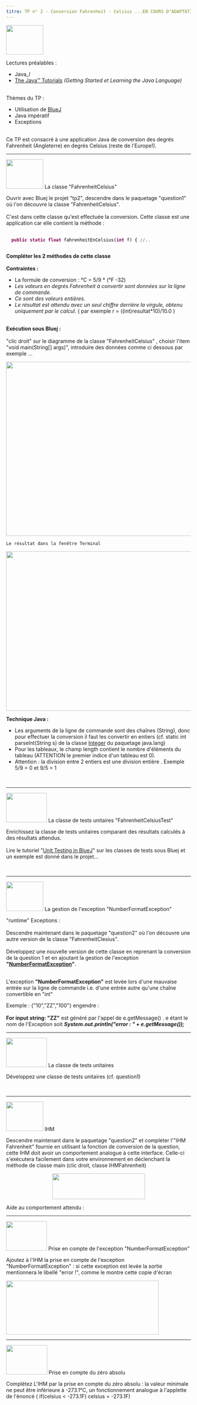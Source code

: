 ```yaml
---
titre: TP n° 2 - Conversion Fahrenheit - Celsius ...EN COURS D"ADAPTATION...
---
```



<div class="question">
<img src="images/prerequis.png" width="101" height="80" />
<span></span>
</div>


Lectures préalables :  
<ul>
<li>Java_I</li>
<li><a href="http://docs.oracle.com/javase/tutorial/index.html" target="_blank">The Java&trade; Tutorials</a> <i>(Getting Started et Learning the Java Language)</i></li>
</ul>
<br />
Thèmes du TP :
<ul>
<li>Utilisation de <a href="http://www.bluej.org/" target="_blank">BlueJ</a></li>
<li>Java impératif</li>
<li>Exceptions</li>
</ul>
<br />
Ce TP est consacré à une application Java de conversion des degrés Fahrenheit (Angleterre) en degrés Celsius (reste de l'Europe!). 
<hr />
<div class="question">
<img src="images/question1.png" width="101" height="80" />
<span>La classe "FahrenheitCelsius"</span>
</div>

Ouvrir avec Bluej le projet "tp2", descendre dans le paquetage "question1" où l'on découvre la classe "FahrenheitCelsius".
<br />
<br />
C'est dans cette classe qu'est effectuée la conversion. Cette classe est une application car elle contient la méthode : 
<br />
<br />
<code>
<font color="#ffffff">&nbsp;&nbsp;</font><font color="#7f0055"><b>public&nbsp;static&nbsp;</b></font><font color="#7f0055"><b>float&nbsp;</b></font><font color="#000000">fahrenheitEnCelsius</font><font color="#000000">(</font><font color="#7f0055"><b>int&nbsp;</b></font><font color="#000000">f</font><font color="#000000">)&nbsp;{&nbsp;</font><font color="#3f7f5f">//..</font>
<br />
</code>
<br />
<b>Compléter les 2 méthodes de cette classe</b>
<br />
<br />
<b>Contraintes :</b><br />
<ul>
<li>La formule de conversion : °C = 5/9 * (°F -32)<br />
</li>
<li><i>Les valeurs en degrés Fahrenheit à convertir sont données sur la ligne de commande.</i><br />
</li>
<li><i>Ce sont des valeurs entières.</i><br />
</li>
<li><i>Le résultat est attendu avec un seul chiffre derrière la virgule, obtenu uniquement par le calcul.</i> ( par exemple r = ((int)resultat*10)/10.0 )</li>
</ul>
<br />
<b>Exécution sous Bluej : </b>
<br />
<br />
"clic droit" sur le diagramme de la classe "FahrenheitCelsius" , choisir l'item "void main(String[] args)", introduire des données comme ci dessous par exemple ...
<p align="center">
<img class="win_screenshot" src="images/bluej1.png" width="645" height="475" />
</p>

    Le résultat dans la fenêtre Terminal

<p align="center">
<img class="win_screenshot" src="images/bluej2.png" width="578" height="435" />
</p>


<b>Technique Java :</b>
<ul>
<li>Les arguments de la ligne de commande sont des chaînes (String), donc pour effectuer la conversion il faut les convertir en entiers  (cf. static int parseInt(String s) de la classe <a href="http://docs.oracle.com/javase/7/docs/api/index.html?java/lang/Integer.html" target="_blank">Integer</a> du paquetage java.lang)</li>
<li>Pour les tableaux, le champ length contient le nombre d'éléments du tableau (ATTENTION le premier indice d'un tableau est 0).</li>
<li>Attention : la division entre 2 entiers est une division entière . Exemple 5/9 = 0  et 9/5 = 1</li>
</ul>

<br />
<hr />

<div class="question">
<img src="images/question1_1.png" width="111" height="80" />
<span>La classe de tests unitaires "FahrenheitCelsiusTest"</span>
</div>

Enrichissez la classe de tests unitaires comparant des résultats calculés à des résultats attendus.<br />
<br />
Lire le tutoriel "<a href="http://www.bluej.org/doc/documentation.html" target="_blank">Unit Testing in BlueJ</a>" sur les classes de tests sous Bluej et un exemple est donné dans le projet... 

<br />
<hr />

<div class="question">
<img src="images/question2.png" width="101" height="80" />
<span>La gestion de l'exception "NumberFormatException"</span>
</div>

"runtime" Exceptions :<br />
<br />
Descendre maintenant dans le paquetage "question2" où l'on découvre une autre version de la classe "FahrenheitClesius".<br />
<br />
Développez une nouvelle version de cette classe en reprenant la conversion de la question 1 et en ajoutant la gestion de l'exception <b>"<a href="http://docs.oracle.com/javase/7/docs/api/index.html?java/lang/NumberFormatException.html" target="_blank">NumberFormatException</a>"</b>.<br />
<br />

L'exception <b>"NumberFormatException"</b> est levée lors d'une mauvaise entrée  sur la ligne de commande i.e. d'une entrée autre qu'une chaîne convertible en "int"

Exemple : {"10","ZZ","100"} engendre :<br />
<br />
<b>For input string: "ZZ"</b> est généré par l'appel de e.getMessage() .   e étant le nom de l'Exception soit <b><i>System.out.println("error : " + e.getMessage());</i></b>
<br />
<hr />

<div class="question">
<img src="images/question2_1.png" width="111" height="80" />
<span>La classe de tests unitaires</span>
</div>


Développez une classe de tests unitaires (cf. question1)

<br />
<hr />

<div class="question">
<img src="images/question3.png" width="101" height="80" /> IHM
</div>


Descendre maintenant dans le paquetage "question2" et compléter l'"IHM 
Fahrenheit" fournie en utilisant la fonction de conversion de la question, 
cette IHM doit avoir un comportement analogue à cette interface. 
Celle-ci s'exécutera facilement dans votre environnement en 
déclenchant la méthode de classe main (clic droit, classe 
IHMFahrenheit)<p align="center">
<img border="0" src="images/tp2.ht1.jpg" width="253" height="70"></p>
<p>Aide au comportement attendu :
<br />
<applet code="question3.AppletteFahrenheit.class" align="baseline" width="400" height="66" archive="applettes.jar"><paramname="backgroundColor" value="0xc0c0c0"></applet>

<hr />

<div class="question">
<img src="images/question3_1.png" width="111" height="80" />
<span>Prise en compte de l'exception "NumberFormatException"</span>
</div>

Ajoutez à l'IHM la prise en compte de l'exception "NumberFormatException" : si cette exception est levée la sortie mentionnera le libellé "error !", comme le montre cette copie d'écran 
<p>
<img border="0" src="images/bluej3.png" width="416" height="147">





<hr />

<div class="question">
<img src="images/question3_3.png" width="112" height="80" />
<span>Prise en compte du zéro absolu</span>
</div>

Complétez L'IHM par la prise en compte du zéro absolu : la valeur minimale ne peut être inférieure à -273.1°C, un fonctionnement analogue à l'applette de 
l'énoncé ( if(celsius < -273.1F) celsius = -273.1F)


